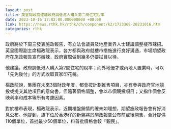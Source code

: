 ```yaml
---
layout: post
title: 英皇楊政龍建議政府調低港人購入第二間住宅稅率
date: 2023-10-16 17:02:00.000000000 +08:00
link: https://news.rthk.hk/rthk/ch/component/k2/1723368-20231016.htm
categories: rthk
---
```


政府將於下周三發表施政報告，有立法會議員及地產業界人士建議調整樓市辣招。英皇國際副主席楊政龍表示，各方都與政府就樓市措施進行良好溝通，市場期望政府在施政報告宣布撤辣，政府實際做到幾多仍要拭目以待。

他建議，政府調低港人購入第2間住宅的稅率；而外地優才或內地人置業時，可以「先免後付」的方式收取買家印花稅。

楊政龍說，集團在未來3個財政年度，都會按計劃推售項目，亦有參與政府官地競投或提交其他項目的意向書，但隨著價格調整，會以市價競投項目；又指作價會反映利率和成本等所有考慮因素。

對於樓市表現，楊政龍表示，近期樓盤銷情的確未如理想，期望施政報告會有好消息公布。他提到，旗下位於香港仔的新盤將於施政報告公布前或後開售，合計提供110個單位，首批最少50個單位，料首批價格會較「親民」。
